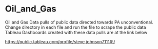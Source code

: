 # Oil_and_Gas
 Oil and Gas Data
pulls of public data directed towards PA unconventional.  Change directory in each file and run the file to scrape the public data
Tableau Dashboards created with these data pulls are at the link below

https://public.tableau.com/profile/steve.johnson7111#!/

